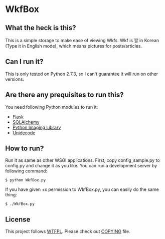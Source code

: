 WkfBox
======

What the heck is this?
----------------------

This is a simple storage to make ease of viewing Wkfs. Wkf is 짤 in Korean (Type it in English mode), which means pictures for posts/articles.

Can I run it?
-------------

This is only tested on Python 2.7.3, so I can't guarantee it will run on other versions.

Are there any prequisites to run this?
--------------------------------------

You need following Python modules to run it:

- [Flask](http://flask.pocoo.org)
- [SQLAlchemy](http://www.sqlalchemy.org)
- [Python Imaging Library](http://www.pythonware.com/products/pil/)
- [Unidecode](http://pypi.python.org/pypi/Unidecode/)

How to run?
-----------

Run it as same as other WSGI applications. First, copy config_sample.py to config.py and change it as you like. You can run a development server by following command:

```
$ python WkfBox.py
```

If you have given +x permission to WkfBox.py, you can easily do the same thing:

```
$ ./WkfBox.py
```

License
-------

This project follows [WTFPL](http://sam.zoy.org/wtfpl/). Please check out [COPYING](https://github.com/Saberre/WkfBox/blob/master/COPYING) file.